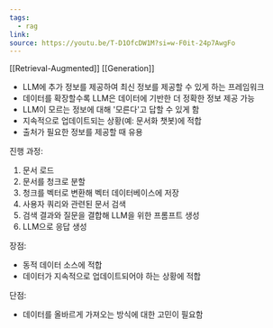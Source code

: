 ```yaml
---
tags:
  - rag
link: 
source: https://youtu.be/T-D1OfcDW1M?si=w-F0it-24p7AwgFo
---
```

[[Retrieval-Augmented]] [[Generation]]
- LLM에 추가 정보를 제공하여 최신 정보를 제공할 수 있게 하는 프레임워크
- 데이터를 확장할수록 LLM은 데이터에 기반한 더 정확한 정보 제공 가능
- LLM이 모르는 정보에 대해 '모른다'고 답할 수 있게 함
- 지속적으로 업데이트되는 상황(예: 문서화 챗봇)에 적합
- 출처가 필요한 정보를 제공할 때 유용

진행 과정:

1. 문서 로드
2. 문서를 청크로 분할
3. 청크를 벡터로 변환해 벡터 데이터베이스에 저장
4. 사용자 쿼리와 관련된 문서 검색
5. 검색 결과와 질문을 결합해 LLM을 위한 프롬프트 생성
6. LLM으로 응답 생성

장점:

- 동적 데이터 소스에 적합
- 데이터가 지속적으로 업데이트되어야 하는 상황에 적합

단점:

- 데이터를 올바르게 가져오는 방식에 대한 고민이 필요함